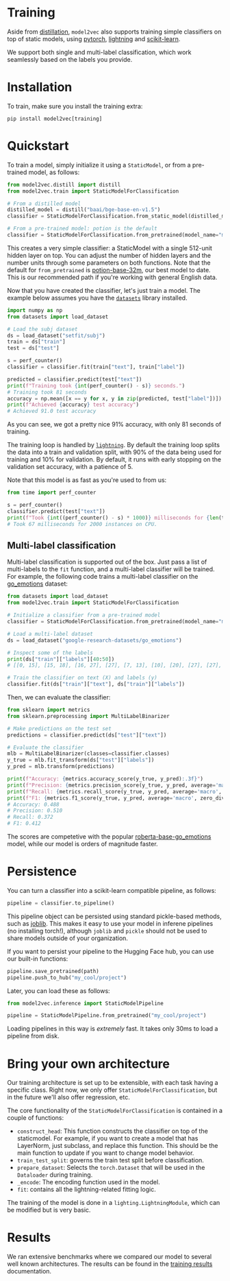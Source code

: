 # Training

Aside from [distillation](../../README.md#distillation), `model2vec` also supports training simple classifiers on top of static models, using [pytorch](https://pytorch.org/), [lightning](https://lightning.ai/) and [scikit-learn](https://scikit-learn.org/stable/index.html).

We support both single and multi-label classification, which work seamlessly based on the labels you provide.

# Installation

To train, make sure you install the training extra:

```
pip install model2vec[training]
```

# Quickstart

To train a model, simply initialize it using a `StaticModel`, or from a pre-trained model, as follows:

```python
from model2vec.distill import distill
from model2vec.train import StaticModelForClassification

# From a distilled model
distilled_model = distill("baai/bge-base-en-v1.5")
classifier = StaticModelForClassification.from_static_model(distilled_model)

# From a pre-trained model: potion is the default
classifier = StaticModelForClassification.from_pretrained(model_name="minishlab/potion-base-32m")
```

This creates a very simple classifier: a StaticModel with a single 512-unit hidden layer on top. You can adjust the number of hidden layers and the number units through some parameters on both functions. Note that the default for `from_pretrained` is [potion-base-32m](https://huggingface.co/minishlab/potion-base-32M), our best model to date. This is our recommended path if you're working with general English data.

Now that you have created the classifier, let's just train a model. The example below assumes you have the [`datasets`](https://github.com/huggingface/datasets) library installed.

```python
import numpy as np
from datasets import load_dataset

# Load the subj dataset
ds = load_dataset("setfit/subj")
train = ds["train"]
test = ds["test"]

s = perf_counter()
classifier = classifier.fit(train["text"], train["label"])

predicted = classifier.predict(test["text"])
print(f"Training took {int(perf_counter() - s)} seconds.")
# Training took 81 seconds
accuracy = np.mean([x == y for x, y in zip(predicted, test["label"])]) * 100
print(f"Achieved {accuracy} test accuracy")
# Achieved 91.0 test accuracy
```

As you can see, we got a pretty nice 91% accuracy, with only 81 seconds of training.

The training loop is handled by [`lightning`](https://pypi.org/project/lightning/). By default the training loop splits the data into a train and validation split, with 90% of the data being used for training and 10% for validation. By default, it runs with early stopping on the validation set accuracy, with a patience of 5.

Note that this model is as fast as you're used to from us:

```python
from time import perf_counter

s = perf_counter()
classifier.predict(test["text"])
print(f"Took {int((perf_counter() - s) * 1000)} milliseconds for {len(test)} instances on CPU.")
# Took 67 milliseconds for 2000 instances on CPU.
```

## Multi-label classification

Multi-label classification is supported out of the box. Just pass a list of multi-labels to the `fit` function, and a multi-label classifier will be trained. For example, the following code trains a multi-label classifier on the [go_emotions](https://huggingface.co/datasets/google-research-datasets/go_emotions) dataset:

```python
from datasets import load_dataset
from model2vec.train import StaticModelForClassification

# Initialize a classifier from a pre-trained model
classifier = StaticModelForClassification.from_pretrained(model_name="minishlab/potion-base-32M")

# Load a multi-label dataset
ds = load_dataset("google-research-datasets/go_emotions")

# Inspect some of the labels
print(ds["train"]["labels"][40:50])
# [[0, 15], [15, 18], [16, 27], [27], [7, 13], [10], [20], [27], [27], [27]]

# Train the classifier on text (X) and labels (y)
classifier.fit(ds["train"]["text"], ds["train"]["labels"])
```

Then, we can evaluate the classifier:

```python
from sklearn import metrics
from sklearn.preprocessing import MultiLabelBinarizer

# Make predictions on the test set
predictions = classifier.predict(ds["test"]["text"])

# Evaluate the classifier
mlb = MultiLabelBinarizer(classes=classifier.classes)
y_true = mlb.fit_transform(ds["test"]["labels"])
y_pred = mlb.transform(predictions)

print(f"Accuracy: {metrics.accuracy_score(y_true, y_pred):.3f}")
print(f"Precision: {metrics.precision_score(y_true, y_pred, average='macro', zero_division=0):.3f}")
print(f"Recall: {metrics.recall_score(y_true, y_pred, average='macro', zero_division=0):.3f}")
print(f"F1: {metrics.f1_score(y_true, y_pred, average='macro', zero_division=0):.3f}")
# Accuracy: 0.488
# Precision: 0.510
# Recall: 0.372
# F1: 0.412
```

The scores are competetive with the popular [roberta-base-go_emotions](https://huggingface.co/SamLowe/roberta-base-go_emotions) model, while our model is orders of magnitude faster.

# Persistence

You can turn a classifier into a scikit-learn compatible pipeline, as follows:

```python
pipeline = classifier.to_pipeline()
```

This pipeline object can be persisted using standard pickle-based methods, such as [joblib](https://joblib.readthedocs.io/en/stable/). This makes it easy to use your model in inferene pipelines (no installing torch!), although `joblib` and `pickle` should not be used to share models outside of your organization.

If you want to persist your pipeline to the Hugging Face hub, you can use our built-in functions:

```python
pipeline.save_pretrained(path)
pipeline.push_to_hub("my_cool/project")
```

Later, you can load these as follows:

```python
from model2vec.inference import StaticModelPipeline

pipeline = StaticModelPipeline.from_pretrained("my_cool/project")
```

Loading pipelines in this way is _extremely_ fast. It takes only 30ms to load a pipeline from disk.


# Bring your own architecture

Our training architecture is set up to be extensible, with each task having a specific class. Right now, we only offer `StaticModelForClassification`, but in the future we'll also offer regression, etc.

The core functionality of the `StaticModelForClassification` is contained in a couple of functions:

* `construct_head`: This function constructs the classifier on top of the staticmodel. For example, if you want to create a model that has LayerNorm, just subclass, and replace this function. This should be the main function to update if you want to change model behavior.
* `train_test_split`: governs the train test split before classification.
* `prepare_dataset`: Selects the `torch.Dataset` that will be used in the `Dataloader` during training.
* `_encode`: The encoding function used in the model.
* `fit`: contains all the lightning-related fitting logic.

The training of the model is done in a `lighting.LightningModule`, which can be modified but is very basic.

# Results

We ran extensive benchmarks where we compared our model to several well known architectures. The results can be found in the [training results](https://github.com/MinishLab/model2vec/tree/main/results#training-results) documentation.
